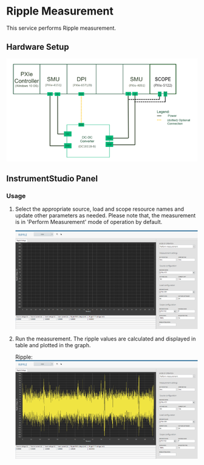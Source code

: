 # Ripple Measurement
This service performs Ripple measurement.

## Hardware Setup

![alt text](meas-images/ripple-hardware-setup.png)

## InstrumentStudio Panel

### Usage

1. Select the appropriate source, load and scope resource names and update other parameters as needed. Please note that, the measurement is in 'Perform Measurement' mode of operation by default.

   ![alt text](meas-images/ripple-config.png)

2. Run the measurement. The ripple values are calculated and displayed in table and plotted in the graph.
   
   Ripple:
   ![alt text](meas-images/ripple-meas-results.png)

